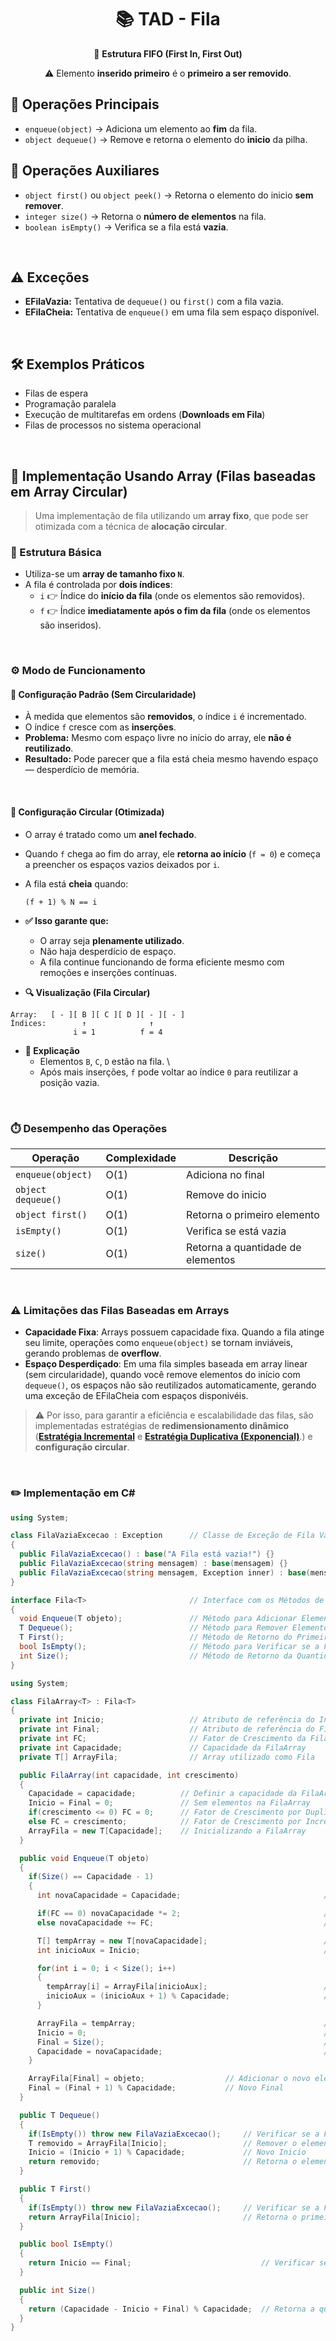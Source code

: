 <h1 align="center">📚 TAD - Fila</h1>
<p align="center">🎯 <strong>Estrutura FIFO (First In, First Out)</strong></p>
<p align="center">⚠️ Elemento <strong>inserido primeiro</strong> é o <strong>primeiro a ser removido</strong>.</p>

## 🔧 Operações Principais

- `enqueue(object)` → Adiciona um elemento ao **fim** da fila.
- `object dequeue()` → Remove e retorna o elemento do **inicio** da pilha.

## 🧰 Operações Auxiliares

- `object first()` ou `object peek()` → Retorna o elemento do inicio **sem remover**.
- `integer size()` → Retorna o **número de elementos** na fila.
- `boolean isEmpty()` → Verifica se a fila está **vazia**.

<br>

## ⚠️ Exceções

- **EFilaVazia:** Tentativa de `dequeue()` ou `first()` com a fila vazia.
- **EFilaCheia:** Tentativa de `enqueue()` em uma fila sem espaço disponível.

<br>

## 🛠️ Exemplos Práticos

- Filas de espera
- Programação paralela
- Execução de multitarefas em ordens (**Downloads em Fila**)
- Filas de processos no sistema operacional

<br>

## 🧱 Implementação Usando Array (Filas baseadas em Array Circular)

> Uma implementação de fila utilizando um **array fixo**, que pode ser otimizada com a técnica de **alocação circular**.

### 🔧 Estrutura Básica

- Utiliza-se um **array de tamanho fixo `N`**.
- A fila é controlada por **dois índices**:
  - `i` 👉 Índice do **início da fila** (onde os elementos são removidos).
  - `f` 👉 Índice **imediatamente após o fim da fila** (onde os elementos são inseridos).

<br>

### ⚙️ Modo de Funcionamento

#### 🧩 Configuração Padrão (Sem Circularidade)

- À medida que elementos são **removidos**, o índice `i` é incrementado.
- O índice `f` cresce com as **inserções**.
- **Problema:** Mesmo com espaço livre no início do array, ele **não é reutilizado**.
- **Resultado:** Pode parecer que a fila está cheia mesmo havendo espaço ― desperdício de memória.

<br>

#### 🔁 Configuração Circular (Otimizada)

- O array é tratado como um **anel fechado**.
- Quando `f` chega ao fim do array, ele **retorna ao início** (`f = 0`) e começa a preencher os espaços vazios deixados por `i`.
- A fila está **cheia** quando:
  ```text
  (f + 1) % N == i
  ```
- **✅ Isso garante que:**
  - O array seja **plenamente utilizado**.
  - Não haja desperdício de espaço.
  - A fila continue funcionando de forma eficiente mesmo com remoções e inserções contínuas.

- **🔍 Visualização (Fila Circular)**

```text
Array:   [ - ][ B ][ C ][ D ][ - ][ - ]
Índices:        ↑              ↑
              i = 1          f = 4
```

- **📖 Explicação**
  - Elementos `B`, `C`, `D` estão na fila. \
  - Após mais inserções, `f` pode voltar ao índice `0` para reutilizar a posição vazia.

<br>

### ⏱️ Desempenho das Operações

| Operação           | Complexidade | Descrição                         |
|--------------------|--------------|-----------------------------------|
| `enqueue(object)`  | O(1)         | Adiciona no final                 |
| `object dequeue()` | O(1)         | Remove do inicio                  |
| `object first()`   | O(1)         | Retorna o primeiro elemento       |
| `isEmpty()`        | O(1)         | Verifica se está vazia            |
| `size()`           | O(1)         | Retorna a quantidade de elementos |

<br>

### ⚠️ Limitações das Filas Baseadas em Arrays

- **Capacidade Fixa**: Arrays possuem capacidade fixa. Quando a fila atinge seu limite, operações como `enqueue(object)` se tornam inviáveis, gerando problemas de **overflow**.
- **Espaço Desperdiçado**: Em uma fila simples baseada em array linear (sem circularidade), quando você remove elementos do início com `dequeue()`, os espaços não são reutilizados automaticamente, gerando uma exceção de EFilaCheia com espaços disponivéis.

> ⚠️ Por isso, para garantir a eficiência e escalabilidade das filas, são implementadas estratégias de **redimensionamento dinâmico** ([**Estratégia Incremental**](pilha.md/#1-estratégia-incremental) e [**Estratégia Duplicativa (Exponencial)**](pilha.md/#2-estratégia-duplicativa-exponencial).) e **configuração circular**.

<br>

### ✏️ Implementação em C#
```csharp
using System;

class FilaVaziaExcecao : Exception      // Classe de Exceção de Fila Vazia
{
  public FilaVaziaExcecao() : base("A Fila está vazia!") {}
  public FilaVaziaExcecao(string mensagem) : base(mensagem) {}
  public FilaVaziaExcecao(string mensagem, Exception inner) : base(mensagem, inner) {}
}

interface Fila<T>                       // Interface com os Métodos de uma Fila
{
  void Enqueue(T objeto);               // Método para Adicionar Elemento no Final da Fila
  T Dequeue();                          // Método para Remover Elemento do Inicio da Fila
  T First();                            // Método de Retorno do Primeiro Elemento da Fila
  bool IsEmpty();                       // Método para Verificar se a Fila está Vazia
  int Size();                           // Método de Retorno da Quantidade de Elementos da Fila
}

using System;

class FilaArray<T> : Fila<T>
{
  private int Inicio;                   // Atributo de referência do Inicio da Fila
  private int Final;                    // Atributo de referência do Final da Fila
  private int FC;                       // Fator de Crescimento da FilaArray - Incremental ou Duplicativa
  private int Capacidade;               // Capacidade da FilaArray
  private T[] ArrayFila;                // Array utilizado como Fila

  public FilaArray(int capacidade, int crescimento)
  {
    Capacidade = capacidade;          // Definir a capacidade da FilaArray
    Inicio = Final = 0;               // Sem elementos na FilaArray
    if(crescimento <= 0) FC = 0;      // Fator de Crescimento por Duplicação
    else FC = crescimento;            // Fator de Crescimento por Incrementação
    ArrayFila = new T[Capacidade];    // Inicializando a FilaArray
  }

  public void Enqueue(T objeto)
  {
    if(Size() == Capacidade - 1)
    {
      int novaCapacidade = Capacidade;                                // Variável auxiliar contendo a nova capacidade da FilaArray

      if(FC == 0) novaCapacidade *= 2;                                // Redimensionamento por Duplicação
      else novaCapacidade += FC;                                      // Redimensionamento por Incrementação

      T[] tempArray = new T[novaCapacidade];                          // Criação de um Array temporário
      int inicioAux = Inicio;                                         // Variável auxiliar contendo o Inicio da FilaArray

      for(int i = 0; i < Size(); i++)
      {
        tempArray[i] = ArrayFila[inicioAux];                          // Colocar os elementos do antigo Array (ArrayFila) para o novo Array (tempArray)
        inicioAux = (inicioAux + 1) % Capacidade;                     // Iterar por todos os elementos da FilaArray
      }

      ArrayFila = tempArray;                                          // tempArray passa a ser o novo Array
      Inicio = 0;                                                     // Novo Inicio
      Final = Size();                                                 // Novo Final
      Capacidade = novaCapacidade;                                    // Nova Capacidade
    }

    ArrayFila[Final] = objeto;                  // Adicionar o novo elemento a FilaArray
    Final = (Final + 1) % Capacidade;           // Novo Final
  }

  public T Dequeue()
  {
    if(IsEmpty()) throw new FilaVaziaExcecao();     // Verificar se a FilaArray está Vazia
    T removido = ArrayFila[Inicio];                 // Remover o elemento do Inicio da FilaArray
    Inicio = (Inicio + 1) % Capacidade;             // Novo Inicio
    return removido;                                // Retorna o elemento removido
  }

  public T First()
  {
    if(IsEmpty()) throw new FilaVaziaExcecao();     // Verificar se a FilaArray está Vazia
    return ArrayFila[Inicio];                       // Retorna o primeiro elemento
  }

  public bool IsEmpty()
  {
    return Inicio == Final;                             // Verificar se a Inicio da FilaArray é igual ao Final, ou seja, está Vazia
  }

  public int Size()
  {
    return (Capacidade - Inicio + Final) % Capacidade;  // Retorna a quantidade de elementos da FilaArray
  }
}
```
